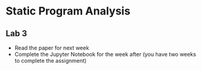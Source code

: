 # Static Program Analysis

## Lab 3

* Read the paper for next week
* Complete the Jupyter Notebook for the week after (you have two weeks to complete the assignment)
